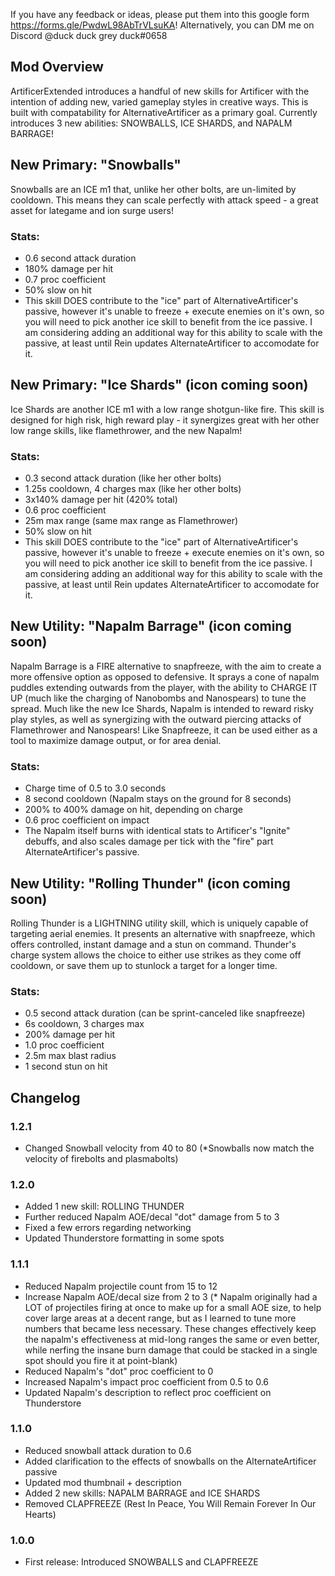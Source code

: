 If you have any feedback or ideas, please put them into this google form https://forms.gle/PwdwL98AbTrVLsuKA! Alternatively, you can DM me on Discord @duck duck grey duck#0658

## Mod Overview
ArtificerExtended introduces a handful of new skills for Artificer with the intention of adding new, varied gameplay styles in creative ways. This is built with compatability for AlternativeArtificer as a primary goal. Currently introduces 3 new abilities: SNOWBALLS, ICE SHARDS, and NAPALM BARRAGE!

## New Primary: "Snowballs"
Snowballs are an ICE m1 that, unlike her other bolts, are un-limited by cooldown. This means they can scale perfectly with attack speed - a great asset for lategame and ion surge users!

### Stats:
- 0.6 second attack duration
- 180% damage per hit
- 0.7 proc coefficient
- 50% slow on hit
- This skill DOES contribute to the "ice" part of AlternativeArtificer's passive, however it's unable to freeze + execute enemies on it's own, so you will need to pick another ice skill to benefit from the ice passive. I am considering adding an additional way for this ability to scale with the passive, at least until Rein updates AlternateArtificer to accomodate for it.

## New Primary: "Ice Shards" (icon coming soon)
Ice Shards are another ICE m1 with a low range shotgun-like fire. This skill is designed for high risk, high reward play - it synergizes great with her other low range skills, like flamethrower, and the new Napalm!

### Stats:
- 0.3 second attack duration (like her other bolts)
- 1.25s cooldown, 4 charges max (like her other bolts)
- 3x140% damage per hit (420% total)
- 0.6 proc coefficient
- 25m max range (same max range as Flamethrower)
- 50% slow on hit
- This skill DOES contribute to the "ice" part of AlternativeArtificer's passive, however it's unable to freeze + execute enemies on it's own, so you will need to pick another ice skill to benefit from the ice passive. I am considering adding an additional way for this ability to scale with the passive, at least until Rein updates AlternateArtificer to accomodate for it.


## New Utility: "Napalm Barrage" (icon coming soon)
Napalm Barrage is a FIRE alternative to snapfreeze, with the aim to create a more offensive option as opposed to defensive. It sprays a cone of napalm puddles extending outwards from the player, with the ability to CHARGE IT UP (much like the charging of Nanobombs and Nanospears) to tune the spread. Much like the new Ice Shards, Napalm is intended to reward risky play styles, as well as synergizing with the outward piercing attacks of Flamethrower and Nanospears! Like Snapfreeze, it can be used either as a tool to maximize damage output, or for area denial.

### Stats:
- Charge time of 0.5 to 3.0 seconds
- 8 second cooldown (Napalm stays on the ground for 8 seconds)
- 200% to 400% damage on hit, depending on charge
- 0.6 proc coefficient on impact
- The Napalm itself burns with identical stats to Artificer's "Ignite" debuffs, and also scales damage per tick with the "fire" part AlternateArtificer's passive.


## New Utility: "Rolling Thunder" (icon coming soon)
Rolling Thunder is a LIGHTNING utility skill, which is uniquely capable of targeting aerial enemies. It presents an alternative with snapfreeze, which offers controlled, instant damage and a stun on command. Thunder's charge system allows the choice to either use strikes as they come off cooldown, or save them up to stunlock a target for a longer time.

### Stats:
- 0.5 second attack duration (can be sprint-canceled like snapfreeze)
- 6s cooldown, 3 charges max
- 200% damage per hit
- 1.0 proc coefficient
- 2.5m max blast radius 
- 1 second stun on hit

## Changelog
### 1.2.1
- Changed Snowball velocity from 40 to 80
(*Snowballs now match the velocity of firebolts and plasmabolts)
### 1.2.0
- Added 1 new skill: ROLLING THUNDER
- Further reduced Napalm AOE/decal "dot" damage from 5 to 3
- Fixed a few errors regarding networking
- Updated Thunderstore formatting in some spots
### 1.1.1
- Reduced Napalm projectile count from 15 to 12
- Increase Napalm AOE/decal size from 2 to 3
(* Napalm originally had a LOT of projectiles firing at once to make up for a small AOE size, to help cover large areas at a decent range, but as I learned to tune more numbers that became less necessary. These changes effectively keep the napalm's effectiveness at mid-long ranges the same or even better, while nerfing the insane burn damage that could be stacked in a single spot should you fire it at point-blank)
- Reduced Napalm's "dot" proc coefficient to 0
- Increased Napalm's impact proc coefficient from 0.5 to 0.6
- Updated Napalm's description to reflect proc coefficient on Thunderstore
### 1.1.0
- Reduced snowball attack duration to 0.6
- Added clarification to the effects of snowballs on the AlternateArtificer passive
- Updated mod thumbnail + description
- Added 2 new skills: NAPALM BARRAGE and ICE SHARDS
- Removed CLAPFREEZE (Rest In Peace, You Will Remain Forever In Our Hearts)
### 1.0.0
- First release: Introduced SNOWBALLS and CLAPFREEZE

